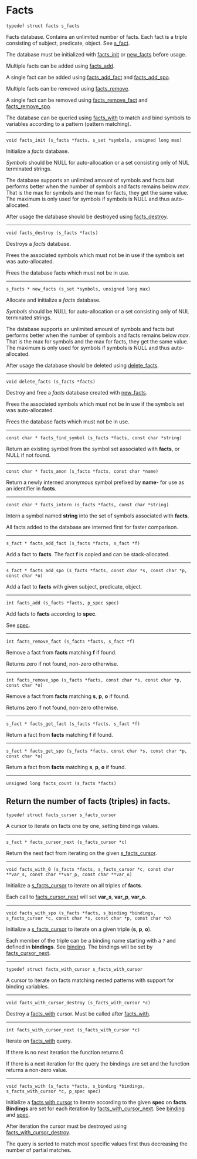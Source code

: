 # Facts

<a id="s_facts"></a>
`typedef struct facts s_facts`

Facts database. Contains an unlimited number of facts.
Each fact is a triple consisting of subject, predicate, object.
See [s_fact](#s_fact).

The database must be initialized with
[facts_init](#facts_init)
or
[new_facts](#new_facts)
before usage.

Multiple facts can be added using [facts_add](#facts_add).

A single fact can be added using [facts_add_fact](#facts_add_fact) and
[facts_add_spo](#facts_add_spo).

Multiple facts can be removed using [facts_remove](#facts_remove).

A single fact can be removed using
[facts_remove_fact](#facts_remove_fact) and
[facts_remove_spo](#facts_remove_spo).

The database can be queried using [facts_with](#facts_with) to
match and bind symbols to variables according to a pattern
(pattern matching).

---

<a id="facts_init"></a>
`void facts_init (s_facts *facts, s_set *symbols, unsigned long max)`

Initialize a *facts* database.

*Symbols* should be NULL for auto-allocation or a set consisting only
of NUL terminated strings.

The database supports an unlimited amount of symbols and facts
but performs better when the number of symbols and facts remains
below *max*. That is the max for symbols and the max for facts,
they get the same value. The maximum is only used for symbols if
symbols is NULL and thus auto-allocated.

After usage the database should be destroyed using
[facts_destroy](#facts_destroy).

---

<a id="facts_destroy"></a>
`void facts_destroy (s_facts *facts)`

Destroys a *facts* database.

Frees the associated symbols which must not be in use if the symbols
set was auto-allocated.

Frees the database facts which must not be in use.

---

<a id="new_facts"></a>
`s_facts * new_facts (s_set *symbols, unsigned long max)`

Allocate and initialize a *facts* database.

*Symbols* should be NULL for auto-allocation or a set consisting only
of NUL terminated strings.

The database supports an unlimited amount of symbols and facts
but performs better when the number of symbols and facts remains
below *max*. That is the max for symbols and the max for facts,
they get the same value. The maximum is only used for symbols if
symbols is NULL and thus auto-allocated.

After usage the database should be deleted using
[delete_facts](#delete_facts).

---

<a id="delete_facts"></a>
`void delete_facts (s_facts *facts)`

Destroy and free a *facts* database created with
[new_facts](#new_facts).

Frees the associated symbols which must not be in use if the symbols
set was auto-allocated.

Frees the database facts which must not be in use.

---

<a id="facts_find_symbol"></a>
`const char * facts_find_symbol (s_facts *facts, const char *string)`

Return an existing symbol from the symbol set associated with **facts**,
or NULL if not found.

---

<a id="facts_anon"></a>
`const char * facts_anon (s_facts *facts, const char *name)`

Return a newly interned anonymous symbol prefixed by **name**-
for use as an identifier in **facts**.

---

<a id="facts_intern"></a>
`const char * facts_intern (s_facts *facts, const char *string)`

Intern a symbol named **string**
into the set of symbols associated with **facts**.

All facts added to the database are interned first for faster
comparison.

---

<a id="facts_add_fact"></a>
`s_fact * facts_add_fact (s_facts *facts, s_fact *f)`

Add a fact to **facts**.
The fact **f** is copied and can be stack-allocated.

---

<a id="facts_add_spo"></a>
`s_fact * facts_add_spo (s_facts *facts, const char *s, const char *p, const char *o)`

Add a fact to **facts** with given subject, predicate, object.

---

<a id="facts_add"></a>
`int facts_add (s_facts *facts, p_spec spec)`

Add facts to **facts** according to **spec**.

See [spec](spec.md).

---

<a id="facts_remove_fact"></a>
`int facts_remove_fact (s_facts *facts, s_fact *f)`

Remove a fact from **facts** matching **f** if found.

Returns zero if not found, non-zero otherwise.

---

<a id="facts_remove_spo"></a>
`int facts_remove_spo (s_facts *facts, const char *s, const char *p, const char *o)`

Remove a fact from **facts** matching **s**, **p**, **o** if found.

Returns zero if not found, non-zero otherwise.

---

<a id="facts_get_fact"></a>
`s_fact * facts_get_fact (s_facts *facts, s_fact *f)`

Return a fact from **facts** matching **f** if found.

---

<a id="facts_get_spo"></a>
`s_fact * facts_get_spo (s_facts *facts, const char *s, const char *p, const char *o)`

Return a fact from **facts** matching **s**, **p**, **o** if found.

---

<a id="facts_count"></a>
`unsigned long facts_count (s_facts *facts)`

Return the number of facts (triples) in **facts**.
---

<a id="s_facts_cursor"></a>
`typedef struct facts_cursor s_facts_cursor`

A cursor to iterate on facts one by one, setting bindings values.

---

<a id="facts_cursor_next"></a>
`s_fact * facts_cursor_next (s_facts_cursor *c)`

Return the next fact from iterating on the given [s_facts_cursor](#s_facts_cursor).

---

<a id="facts_with_0"></a>
`void facts_with_0 (s_facts *facts, s_facts_cursor *c, const char **var_s, const char **var_p, const char **var_o)`

Initialize a [s_facts_cursor](#s_facts_cursor) to iterate on all
triples of **facts**.

Each call to [facts_cursor_next](#facts_cursor_next) will set
**var_s**, **var_p**, **var_o**.

---

<a id="facts_with_spo"></a>
`void facts_with_spo (s_facts *facts, s_binding *bindings, s_facts_cursor *c, const char *s, const char *p, const char *o)`

Initialize a [s_facts_cursor](#s_facts_cursor) to iterate on a given triple
(**s**, **p**, **o**).

Each member of the triple can be a binding name starting with a `?`
and defined in **bindings**. See [binding](binding.md). The bindings will be
set by [facts_cursor_next](#facts_cursor_next).

---

<a id="s_facts_with_cursor"></a>
`typedef struct facts_with_cursor s_facts_with_cursor`

A cursor to iterate on facts matching nested patterns with support for
binding variables.

---

<a id="facts_with_cursor_destroy"></a>
`void facts_with_cursor_destroy (s_facts_with_cursor *c)`

Destroy a [facts_with](#facts_with) cursor.
Must be called after [facts_with](#facts_with).

---

<a id="facts_with_cursor_next"></a>
`int facts_with_cursor_next (s_facts_with_cursor *c)`

Iterate on [facts_with](#facts_with) query.

If there is no next iteration the function returns 0.

If there is a next iteration for the query the bindings are set and the
function returns a non-zero value.

---

<a id="facts_with"></a>
`void facts_with (s_facts *facts, s_binding *bindings, s_facts_with_cursor *c, p_spec spec)`

Initialize a [facts with cursor](#s_facts_with_cursor) to iterate according to
the given **spec** on **facts**. **Bindings** are set for each iteration by
[facts_with_cursor_next](#facts_with_cursor_next).
See [binding](binding.md) and [spec](spec.md).

After iteration the cursor must be destroyed using
[facts_with_cursor_destroy](#facts_with_cursor_destroy).

The query is sorted to match most specific values first thus
decreasing the number of partial matches.
